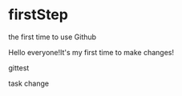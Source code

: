 # firstStep
the first time to use Github

Hello everyone!It's my first time to make changes!


gittest


task change